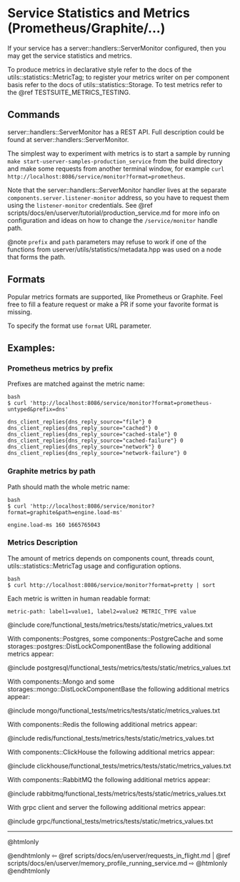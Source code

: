 # Service Statistics and Metrics (Prometheus/Graphite/...)

If your service has a server::handlers::ServerMonitor configured, then you may
get the service statistics and metrics.

To produce metrics in declarative style refer to the docs of the
utils::statistics::MetricTag; to register your metrics writer on per component
basis refer to the docs of utils::statistics::Storage. To test metrics refer to
the @ref TESTSUITE_METRICS_TESTING.


## Commands

server::handlers::ServerMonitor has a REST API. Full description could be found
at server::handlers::ServerMonitor.

The simplest way to experiment with metrics is to start a sample by running
`make start-userver-samples-production_service` from the build directory and
make some requests from another terminal window, for example
`curl http://localhost:8086/service/monitor?format=prometheus`.

Note that the server::handlers::ServerMonitor handler lives at the separate
`components.server.listener-monitor` address, so you have to request them using the
`listener-monitor` credentials. See @ref scripts/docs/en/userver/tutorial/production_service.md
for more info on configuration and ideas on how to change the
`/service/monitor` handle path.

@note `prefix` and `path` parameters may refuse to work if one of the functions
  from userver/utils/statistics/metadata.hpp was used on a node that forms the
  path.


## Formats

Popular metrics formats are supported, like Prometheus or Graphite. Feel free
to fill a feature request or make a PR if some your favorite format is missing.

To specify the format use `format` URL parameter.


## Examples:


### Prometheus metrics by prefix

Prefixes are matched against the metric name:
```
bash
$ curl 'http://localhost:8086/service/monitor?format=prometheus-untyped&prefix=dns'
```
```
dns_client_replies{dns_reply_source="file"} 0
dns_client_replies{dns_reply_source="cached"} 0
dns_client_replies{dns_reply_source="cached-stale"} 0
dns_client_replies{dns_reply_source="cached-failure"} 0
dns_client_replies{dns_reply_source="network"} 0
dns_client_replies{dns_reply_source="network-failure"} 0
```


### Graphite metrics by path

Path should math the whole metric name:
```
bash
$ curl 'http://localhost:8086/service/monitor?format=graphite&path=engine.load-ms'
```
```
engine.load-ms 160 1665765043
```


### Metrics Description

The amount of metrics depends on components count, threads count,
utils::statistics::MetricTag usage and configuration options.
```
bash
$ curl http://localhost:8086/service/monitor?format=pretty | sort
```

Each metric is written in human readable format:
```
metric-path: label1=value1, label2=value2 METRIC_TYPE value
```

@include core/functional_tests/metrics/tests/static/metrics_values.txt


With components::Postgres, some components::PostgreCache and some
storages::postgres::DistLockComponentBase the following additional metrics
appear:

@include postgresql/functional_tests/metrics/tests/static/metrics_values.txt


With components::Mongo and some storages::mongo::DistLockComponentBase the
following additional metrics appear:

@include mongo/functional_tests/metrics/tests/static/metrics_values.txt


With components::Redis the following additional metrics appear:

@include redis/functional_tests/metrics/tests/static/metrics_values.txt


With components::ClickHouse the following additional metrics appear:

@include clickhouse/functional_tests/metrics/tests/static/metrics_values.txt


With components::RabbitMQ the following additional metrics appear:

@include rabbitmq/functional_tests/metrics/tests/static/metrics_values.txt


With grpc client and server the following additional metrics appear:

@include grpc/functional_tests/metrics/tests/static/metrics_values.txt


----------

@htmlonly <div class="bottom-nav"> @endhtmlonly
⇦ @ref scripts/docs/en/userver/requests_in_flight.md | @ref scripts/docs/en/userver/memory_profile_running_service.md ⇨
@htmlonly </div> @endhtmlonly

